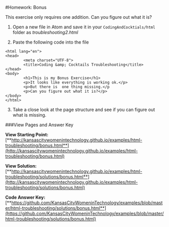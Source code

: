 #Homework: Bonus

This exercise only requires one addition.  Can you figure out what it is? 

1.  Open a new file in Atom and save it in your `CodingAndCocktials/html` folder as *troubleshooting2.html*

2.  Paste the following code into the file
```
<html lang="en">
<head>
		<meta charset="UTF-8">
		<title>Coding &amp; Cocktails Troubleshooting</title>
</head>
<body>
		<h1>This is my Bonus Exercise</h1>
		<p>It looks like everything is working ok.</p>
		<p>But there is  one thing missing.</p
		<p>Can you figure out what it is?</p>
</body>
</html>
```

3. Take a close look at the page structure and see if you can figure out what is missing.

###View Pages and Answer Key

**View Starting Point:** [**http://kansascitywomenintechnology.github.io/examples/html-troubleshooting/bonus.html**](http://kansascitywomenintechnology.github.io/examples/html-troubleshooting/bonus.html)

**View Solution:**
[**http://kansascitywomenintechnology.github.io/examples/html-troubleshooting/solutions/bonus.html**](http://kansascitywomenintechnology.github.io/examples/html-troubleshooting/solutions/bonus.html)

**Code Answer Key:**
[**https://github.com/KansasCityWomeninTechnology/examples/blob/master/html-troubleshooting/solutions/bonus.html**](https://github.com/KansasCityWomeninTechnology/examples/blob/master/html-troubleshooting/solutions/bonus.html)






